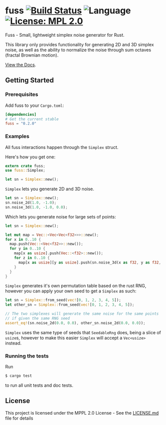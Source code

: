 # fuss [![Build Status](https://travis-ci.org/surrsurus/fuss.svg?branch=master)](https://travis-ci.org/surrsurus/fuss) ![Language](https://img.shields.io/badge/rust-stable-orange.svg) [![License: MPL 2.0](https://img.shields.io/badge/License-MPL%202.0-brightgreen.svg)](https://opensource.org/licenses/MPL-2.0)

Fuss - Small, lightweight simplex noise generator for Rust.

This library only provides functionality for generating 2D and 3D simplex noise, as well as the ability to normalize the noise through sum octaves (fractal Brownian motion).

[View the Docs](http://surrsur.us/fuss/fuss/index.html).

## Getting Started

### Prerequisites

Add fuss to your `Cargo.toml`:

```toml
[dependencies]
# Get the current stable
fuss = "0.2.0"
```

### Examples

All fuss interactions happen through the `Simplex` struct. 

Here's how you get one:

```rust
extern crate fuss;
use fuss::Simplex;

let sn = Simplex::new();
```

`Simplex` lets you generate 2D and 3D noise.

```rust
let sn = Simplex::new();
sn.noise_2d(1.0, -1.0);
sn.noise_3d(1.0, -1.0, 0.0);
```

Which lets you generate noise for large sets of points:

```rust
let sn = Simplex::new();

let mut map = Vec::<Vec<Vec<f32>>>::new();
for x in 0..10 {
  map.push(Vec::<Vec<f32>>::new());
  for y in 0..10 {
    map[x as usize].push(Vec::<f32>::new());
    for z in 0..10 {
      map[x as usize][y as usize].push(sn.noise_3d(x as f32, y as f32, z as f32));
    }
  }
}
```

`Simplex` generates it's own permutation table based on the rust RNG, however you can apply your own seed to get a `Simplex` as such:

```rust
let sn = Simplex::from_seed(vec![0, 1, 2, 3, 4, 5]);
let other_sn = Simplex::from_seed(vec![0, 1, 2, 3, 4, 5]);

// The two simplexes will generate the same noise for the same points
// if given the same RNG seed
assert_eq!(sn.noise_2d(0.0, 0.0), other_sn.noise_2d(0.0, 0.0));
```

`Simplex` uses the same type of seeds that `SeedableRng` does, being a slice of `usize`s, however to make this easier `Simplex` will accept a `Vec<usize>` instead.

### Running the tests

Run

```bash
$ cargo test
```

to run all unit tests and doc tests.

## License

This project is licensed under the MPPL 2.0 License - See the [LICENSE.md](LICENSE.md) file for details


